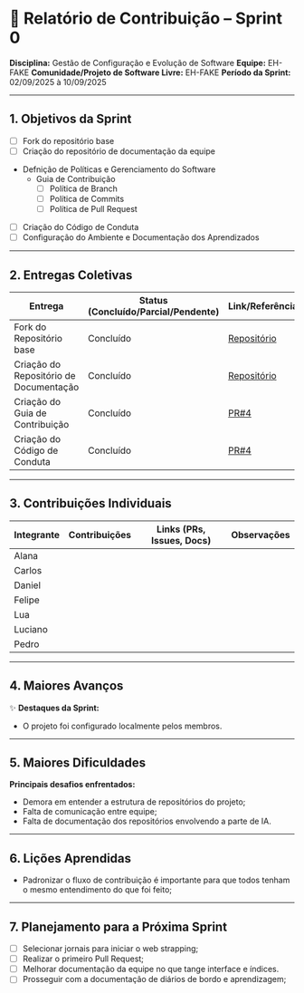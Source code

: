 
# 📝 Relatório de Contribuição – Sprint 0

**Disciplina:** Gestão de Configuração e Evolução de Software
**Equipe:** EH-FAKE
**Comunidade/Projeto de Software Livre:** EH-FAKE
**Período da Sprint:** 02/09/2025 à 10/09/2025

---

## 1. Objetivos da Sprint

* [ ] Fork do repositório base
* [ ] Criação do repositório de documentação da equipe
* Defnição de Políticas e Gerenciamento do Software
  * Guia de Contribuição
    * [ ] Política de Branch
    * [ ] Política de Commits
    * [ ] Política de Pull Request
* [ ] Criação do Código de Conduta
* [ ] Configuração do Ambiente e Documentação dos Aprendizados

---

## 2. Entregas Coletivas

| Entrega             | Status (Concluído/Parcial/Pendente) | Link/Referência        | Observações                       |
| ------------------- | ----------------------------------- | ---------------------- | --------------------------------- |
| Fork do Repositório base               | Concluído | [Repositório](https://github.com/GCES-EhFake-Fork/checkUp)  |              |
| Criação do Repositório de Documentação | Concluído | [Repositório](https://github.com/GCES-EhFake-Fork/docs-interno) |                  |
| Criação do Guia de Contribuição        | Concluído | [PR#4](https://github.com/GCES-EhFake-Fork/docs-interno/pull/4)                      |  |
| Criação do Código de Conduta           | Concluído | [PR#4](https://github.com/GCES-EhFake-Fork/docs-interno/pull/4)                      |  |

---

## 3. Contribuições Individuais

| Integrante | Contribuições                             | Links (PRs, Issues, Docs) | Observações |
| ---------- | ----------------------------------------- | ------------------------- | ----------- |
| Alana      |                                           |                           |             |
| Carlos     |                                           |                           |             |
| Daniel     |                                           |                           |             |
| Felipe     |                                           |                           |             |
| Lua        |                                           |                           |             |
| Luciano    |                                           |                           |             |
| Pedro      |                                           |                           |             |


---

## 4. Maiores Avanços

✨ **Destaques da Sprint:**

* O projeto foi configurado localmente pelos membros.

---

## 5. Maiores Dificuldades

**Principais desafios enfrentados:**

* Demora em entender a estrutura de repositórios do projeto;
* Falta de comunicação entre equipe;
* Falta de documentação dos repositórios envolvendo a parte de IA.

---

## 6. Lições Aprendidas

* Padronizar o fluxo de contribuição é importante para que todos tenham o mesmo entendimento do que foi feito;

---

## 7. Planejamento para a Próxima Sprint

* [ ] Selecionar jornais para iniciar o web strapping;
* [ ] Realizar o primeiro Pull Request;
* [ ] Melhorar documentação da equipe no que tange interface e índices.
* [ ] Prosseguir com a documentação de diários de bordo e aprendizagem;